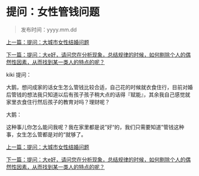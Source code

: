 # 提问：女性管钱问题

> 发布时间：yyyy.mm.dd

[上一篇：提问：大城市女性结婚问题](/marriage/article30)

[下一篇：提问：大e好，请问您在分析现象，总结规律的时候，如何剔除个人的偶然性因素，从而找到某一类人的特点的呢？](/marriage/article32)


kiki 提问：

大鹅，想问成家的话女生怎么管钱比较合适，自己花的时候就衣食住行，目前对婚后管钱的想法我只知道以后有孩子孩子稍大点的话得『赋能』，其余我自己感觉就家里衣食住行然后孩子的教育对吗？理财呢？

大鹅：

这种事儿你怎么能问我呢？我在家里都是说”好“的，我们只需要知道”管钱这种事，女生怎么管都是对的“就够了。

[上一篇：提问：大城市女性结婚问题](/marriage/article30)

[下一篇：提问：大e好，请问您在分析现象，总结规律的时候，如何剔除个人的偶然性因素，从而找到某一类人的特点的呢？](/marriage/article32)

